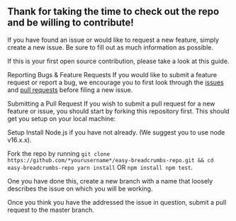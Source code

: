 ## Thank for taking the time to check out the repo and be willing to contribute!

If you have found an issue or would like to request a new feature, simply create a new issue. Be sure to fill out as much information as possible.

If this is your first open source contribution, please take a look at this guide.

Reporting Bugs & Feature Requests If you would like to submit a feature request or report a bug, we encourage you to first look through the [issues](https://github.com/acgtwentyone/easy-breadcrumbs-repo/issues) and [pull requests](https://github.com/acgtwentyone/easy-breadcrumbs-repo/pulls) before filing a new issue.

Submitting a Pull Request If you wish to submit a pull request for a new feature or issue, you should start by forking this repository first. This should get you setup on your local machine:

Setup Install Node.js if you have not already. (We suggest you to use node v16.x.x). 

Fork the repo by running ```git clone https://github.com/*yourusername*/easy-breadcrumbs-repo.git && cd easy-breadcrumbs-repo yarn install``` OR ```npm install npm test```.

One you have done this, create a new branch with a name that loosely describes the issue on which you will be working. 

Once you think you have the addressed the issue in question, submit a pull request to the master branch.
